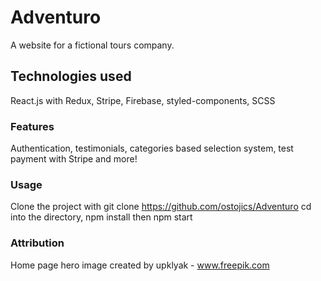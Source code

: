 # Adventuro

A website for a fictional tours company.

## Technologies used

React.js with Redux, Stripe, Firebase, styled-components, SCSS

### Features

Authentication, testimonials, categories based selection system, test payment with Stripe and more!

### Usage

Clone the project with git clone https://github.com/ostojics/Adventuro
cd into the directory, npm install then npm start

### Attribution 

Home page hero image created by upklyak - www.freepik.com

